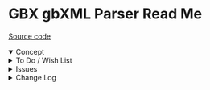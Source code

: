 # GBX gbXML Parser Read Me

[Source code](  )

<details open >

<summary>Concept</summary>


</details>

<details>

<summary>To Do / Wish List</summary>


</details>

<details>

<summary>Issues</summary>


</details>

<details>

<summary>Change Log</summary>

### 2019-07-11 ~ Theo

0.17.00-2gbx

* R - GBX.js: Update vars to GBX name space
* R - GBX.js: Cleanup and move non-essential functions to GBXU

### 2019-07-10 ~ Theo

0.17.00-1gbx

* F - GBX.js: Add openings as holes in meshes
* F - GBX.md:First commit
* F - GBX.md/GBX.js: Add text content

</details>
